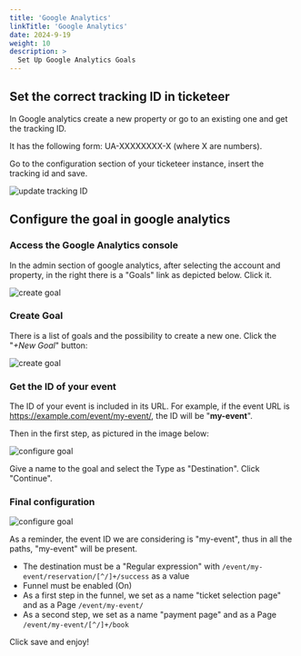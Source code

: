 ```yaml
---
title: 'Google Analytics'
linkTitle: 'Google Analytics'
date: 2024-9-19
weight: 10
description: >
  Set Up Google Analytics Goals
---
```


## Set the correct tracking ID in ticketeer

In Google analytics create a new property or go to an existing one and get the
tracking ID.

It has the following form: UA-XXXXXXXX-X (where X are numbers).

Go to the configuration section of your ticketeer instance, insert the tracking
id and save.

![update tracking ID](/img/tutorials/google-analytics/001.png)

## Configure the goal in google analytics

### Access the Google Analytics console

In the admin section of google analytics, after selecting the account and
property, in the right there is a "Goals" link as depicted below. Click it.

![create goal](/img/tutorials/google-analytics/002.png)

### Create Goal

There is a list of goals and the possibility to create a new one. Click the
"_+New Goal_" button:

![create goal](/img/tutorials/google-analytics/003.png)

### Get the ID of your event

The ID of your event is included in its URL. For example, if the event URL is
https://example.com/event/my-event/, the ID will be "**my-event**".

Then in the first step, as pictured in the image below:

![configure goal](/img/tutorials/google-analytics/004.png)

Give a name to the goal and select the Type as "Destination". Click "Continue".

### Final configuration

![configure goal](/img/tutorials/google-analytics/005.png)

As a reminder, the event ID we are considering is "my-event", thus in all the
paths, "my-event" will be present.

- The destination must be a "Regular expression" with
  `/event/my-event/reservation/[^/]+/success` as a value
- Funnel must be enabled (On)
- As a first step in the funnel, we set as a name "ticket selection page" and as
  a Page `/event/my-event/`
- As a second step, we set as a name "payment page" and as a Page
  `/event/my-event/[^/]+/book`

Click save and enjoy!
